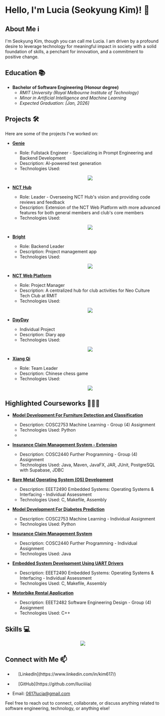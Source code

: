# Hello, I'm Lucia (Seokyung Kim)! 👋

## About Me ℹ️

I'm Seokyung Kim, though you can call me Lucia. I am driven by a profound desire to leverage technology for meaningful impact in society with a solid foundation of skills, a penchant for innovation, and a commitment to positive change.

## Education 📚

- **Bachelor of Software Engineering (Honour degree)**
  - _RMIT University (Royal Melbourne Institute of Technology)_
  - _Minor in Artificial Intelligence and Machine Learning_
  - _Expected Graduation: [Jan, 2026]_

## Projects 🛠️

Here are some of the projects I've worked on:

- **[Genie](https://github.com/genie-hq/genie)**

  - Role: Fullstack Engineer - Specializing in Prompt Engineering and Backend Development
  - Description: AI-powered test generation
  - Technologies Used:
    <p align="center">
      <a href="https://skillicons.dev">
        <img src="https://skillicons.dev/icons?i=git,docker,supabase,nextjs,react,typescript,ai" />
      </a>
    </p>

- **[NCT Hub](https://github.com/rmit-nct/hub.git)**

  - Role: Leader - Overseeing NCT Hub's vision and providing code reviews and feedback
  - Description: Extension of the NCT Web Platform with more advanced features for both general members and club's core members
  - Technologies Used:
    <p align="center">
      <a href="https://skillicons.dev">
        <img src="https://skillicons.dev/icons?i=git,docker,supabase,nextjs,react,typescript" />
      </a>
    </p>

- **[Bright](https://github.com/zenbright/Bright_BE.git)**

  - Role: Backend Leader
  - Description: Project management app
  - Technologies Used:
    <p align="center">
      <a href="https://skillicons.dev">
        <img src="https://skillicons.dev/icons?i=git,docker,mongo,nextjs,react,typescript,aws,redis,rabbitmq" />
      </a>
    </p>

- **[NCT Web Platform](https://github.com/RmitNeoculturetechclub/NCT_LandingPage_VPS)**
  
  - Role: Project Manager
  - Description: A centralized hub for club activities for Neo Culture Tech Club at RMIT
  - Technologies Used:
    <p align="center">
      <a href="https://skillicons.dev">
        <img src="https://skillicons.dev/icons?i=git,docker,expressjs,react,html,css,javascript,mongodb" />
      </a>
    </p>
    
- **[DayDay](https://github.com/lluciiiia/DayDay)**

  - Individual Project
  - Description: Diary app
  - Technologies Used:
    <p align="center">
      <a href="https://skillicons.dev">
        <img src="https://skillicons.dev/icons?i=git,googlecloud,expressjs,mysql,react,nodejs,typescript,ai" />
      </a>
    </p>

- **[Xiang Qi](https://github.com/lluciiiia/DayDay)**

  - Role: Team Leader
  - Description: Chinese chess game
  - Technologies Used:
    <p align="center">
      <a href="https://skillicons.dev">
        <img src="https://skillicons.dev/icons?i=git,java,python,ai" />
      </a>
    </p>

## Highlighted Courseworks 👩🏻‍🎓

- **[Model Development For Furniture Detection and Classification](https://github.com/Mudoker/furniture-recognition-model.git)**
  - Description: COSC2753 Machine Learning - Group (4) Assignment
  - Technologies Used: Python
  - 
- **[Insurance Claim Management System - Extension](https://github.com/lluciiiia/COSC2440_Further_Programming_A2.git)**
  - Description: COSC2440 Further Programming - Group (4) Assignment
  - Technologies Used: Java, Maven, JavaFX, JAR, JUnit, PostgreSQL with Supabase, JDBC

- **[Bare Metal Operating System (OS) Development](https://github.com/lluciiiia/EEET2490_Embedded-Systems_Operating-System_Interfacing_A2.git)**
  - Description: EEET2490 Embedded Systems: Operating Systems & Interfacing - Individual Assessment
  - Technologies Used: C, Makefile, Assembly

- **[Model Development For Diabetes Prediction](https://github.com/lluciiiia/COSC2753---Machine-Learning---A1.git)**
  - Description: COSC2753 Machine Learning - Individual Assignment
  - Technologies Used: Python

- **[Insurance Claim Management System](https://github.com/lluciiiia/Insurance-Claims-Management-System.git)**
  - Description: COSC2440 Further Programming - Individual Assignment
  - Technologies Used: Java
 
- **[Embedded System Development Using UART Drivers](https://github.com/lluciiiia/EEET2490_Embedded-Systems_Operating-System_Interfacing_A1.git)**
  - Description: EEET2490 Embedded Systems: Operating Systems & Interfacing - Individual Assessment
  - Technologies Used: C, Makefile, Assembly

- **[Motorbike Rental Application](https://github.com/lluciiiia/SEDfinal.git)**
  - Description: EEET2482 Software Engineering Design - Group (4) Assignment
  - Technologies Used: C++

## Skills 💻

<p align="center">
  <a href="https://skillicons.dev">
    <img src="https://skillicons.dev/icons?i=git,gitlab,vscode,docker,c,cpp,java,python,javascript,typescript,html,css,react,nodejs,expressjs,nextjs,mysql,mongodb,postgresql,rabbitmq,firebase,bash,linux,aws,googlecloud,spring,ai,supabase" />
  </a>
</p>

## Connect with Me 📫

- <p><a href="https://www.linkedin.com/in/kim617/" target="_blank"><img src="https://skillicons.dev/icons?i=linkedin" width="15px" /></a> [LinkedIn](https://www.linkedin.com/in/kim617/)</p>
- <p><a href="https://github.com/lluciiiia" target="_blank"><img src="https://skillicons.dev/icons?i=github" width="15px" /></a> [GitHub](https://github.com/lluciiiia)</p>
- Email: 0617lucia@gmail.com

Feel free to reach out to connect, collaborate, or discuss anything related to software engineering, technology, or anything else!
